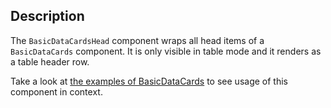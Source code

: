 ## Description 

The `BasicDataCardsHead` component wraps all head items of a `BasicDataCards` component. It is only visible in table mode and it renders as a table header row.

Take a look at [the examples of BasicDataCards](#/Components/BasicDataCards) to see usage of this component in context.